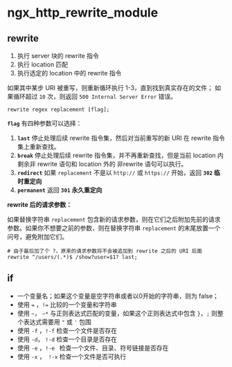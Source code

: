 # ngx_http_rewrite_module

## rewrite

1. 执行 server 块的 rewrite 指令
2. 执行 location 匹配
3. 执行选定的 location 中的 rewrite 指令

如果其中某步 URI 被重写，则重新循环执行 1-3，直到找到真实存在的文件；
如果循环超过 `10` 次，则返回 `500 Internal Server Error` 错误。

```nginx
rewrite regex replacement [flag];
```

**`flag`** 有四种参数可以选择：

1. **`last`** 停止处理后续 rewrite 指令集，然后对当前重写的新 URI 在 rewrite 指令集上重新查找。
2. **`break`** 停止处理后续 rewrite 指令集，并不再重新查找，但是当前 location 内剩余非 rewrite 语句和 location 外的 非rewrite 语句可以执行。
3. **`redirect`** 如果 `replacement` 不是以 `http://` 或 `https://` 开始，返回 **`302` 临时重定向**
4. **`permanent`** 返回 **`301` 永久重定向**

**rewrite 后的请求参数：**

如果替换字符串 `replacement` 包含新的请求参数，则在它们之后附加先前的请求参数。如果你不想要之前的参数，则在替换字符串 `replacement` 的末尾放置一个问号，避免附加它们。

```nginx
# 由于最后加了个 ?，原来的请求参数将不会被追加到 rewrite 之后的 URI 后面
rewrite ^/users/(.*)$ /show?user=$1? last;
```

## if

- 一个变量名；如果这个变量是空字符串或者以0开始的字符串，则为 false；
- 使用 `=` ，`!=` 比较的一个变量和字符串
- 使用 `~`， `~*` 与正则表达式匹配的变量，如果这个正则表达式中包含 `}`，`;` 则整个表达式需要用 `"` 或 `'` 包围
- 使用 `-f` ，`!-f` 检查一个文件是否存在
- 使用 `-d`， `!-d` 检查一个目录是否存在
- 使用 `-e` ，`!-e ` 检查一个文件、目录、符号链接是否存在
- 使用 `-x` ，` !-x` 检查一个文件是否可执行

